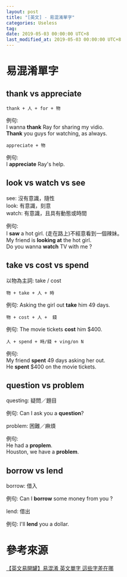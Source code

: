 ```yaml
---
layout: post
title: "[英文] - 易混淆單字"
categories: Useless
tag: 
date: 2019-05-03 00:00:00 UTC+8 
last_modified_at: 2019-05-03 00:00:00 UTC+8 
---
```


# 易混淆單字
## thank vs appreciate

    thank + 人 + for + 物

例句:   
I wanna **thank** Ray for sharing my vidio.  
**Thank** you guys for watching, as always.

    appreciate + 物

例句:  
I **appreciate** Ray's help.

## look vs watch vs see

see: 沒有意識，隨性  
look: 有意識，刻意  
watch: 有意識，且具有動態或時間

例句:  
    I **saw** a hot girl. (走在路上)不經意看到一個辣妹。  
    My friend is **looking at** the hot girl.  
    Do you wanna **watch** TV with me ?

## take vs cost vs spend

以物為主詞: take / cost

    物 + take + 人 + 時

例句: Asking the girl out **take** him 49 days.

    物 + cost + 人 +  錢

例句: The movie tickets **cost** him $400.

    人 + spend + 時/錢 + ving/on N

例句:   
My friend **spent**  49 days asking her out.  
He **spent** $400 on the movie tickets.

## question vs problem
questing: 疑問／題目

例句: Can I ask you a **question**?

problem: 困難／麻煩

例句:   
He had a **proplem**.  
Houston, we have a **problem**.

## borrow vs lend
borrow: 借入

例句: Can I **borrow** some money from you ?

lend: 借出

例句: I'll **lend** you a dollar.

# 參考來源
[【英文易開罐】易混淆 英文單字 這些字差在哪][ref1]

[ref1]:https://www.youtube.com/watch?v=6Ag1dRyK77Y "【英文易開罐】易混淆 英文單字 這些字差在哪"